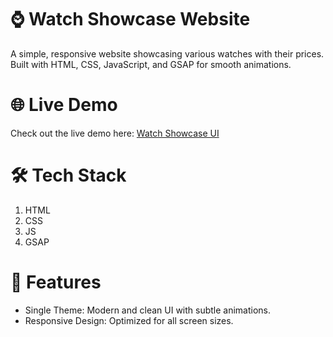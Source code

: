 # ⌚ Watch Showcase Website

A simple, responsive website showcasing various watches with their prices. Built with HTML, CSS, JavaScript, and GSAP for smooth animations.


# 🌐 Live Demo
Check out the live demo here:
<a href="https://mvaishnav56.github.io/The-Watches-Showcase/">
    Watch Showcase UI
</a>


# 🛠️ Tech Stack
<ol>
<li>HTML</li>
<li>CSS</li>
<li>JS</li>
<li>GSAP</li>
</ol>


# 🎯 Features
<Ul>
    <li>Single Theme: Modern and clean UI with subtle animations.</li>
    <li>Responsive Design: Optimized for all screen sizes.</li>
</Ul>

